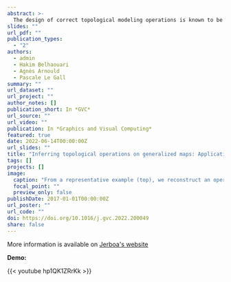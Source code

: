 ```yaml
---
abstract: >-
  The design of correct topological modeling operations is known to be a time-consuming and challenging task. However, these operations are intuitively understood via simple drawings of a representative object before and after modification. We propose to infer topological modeling operations from an application example. Our algorithm exploits a compact and expressive graph-based language. In this framework, topological modeling operations on generalized maps are represented as rules from the theory of graph transformations. Most of the time, operations are generic up to a topological cell (vertex, face, volume). Thus, the rules are parameterized with orbit types indicating which kind of cell is involved. Our main idea is to infer a generic rule by folding a graph comprising a copy of the object before modification, a copy after modification, and information about the modification. We fold this graph according to the cell parametrization of the operation under design. We illustrate our approach with some subdivision schemes because their symmetry simplifies the operation inference.
slides: ""
url_pdf: ""
publication_types:
  - "2"
authors:
  - admin
  - Hakim Belhaouari
  - Agnès Arnould
  - Pascale Le Gall
summary: ""
url_dataset: ""
url_project: ""
author_notes: []
publication_short: In *GVC*
url_source: ""
url_video: ""
publication: In *Graphics and Visual Computing*
featured: true
date: 2022-06-14T00:00:00Z
url_slides: ""
title: "Inferring topological operations on generalized maps: Application to subdivision schemes"
tags: []
projects: []
image:
  caption: "From a representative example (top), we reconstruct an operation applicable in a broader context."
  focal_point: ""
  preview_only: false
publishDate: 2017-01-01T00:00:00Z
url_poster: ""
url_code: ""
doi: https://doi.org/10.1016/j.gvc.2022.200049
share: false
---
```


More information is available on [Jerboa's website](http://xlim-sic.labo.univ-poitiers.fr/jerboa/doc/topological-inference-for-subdivision-schemes/)

**Demo:**

{{< youtube hp1QK1ZRrKk >}}
